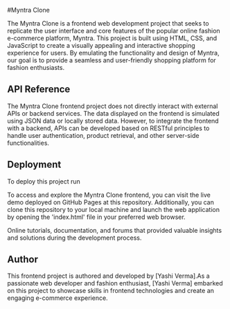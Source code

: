 #Myntra Clone

The Myntra Clone is a frontend web development project that seeks to replicate the user interface and core features of the popular online fashion e-commerce platform, Myntra. This project is built using HTML, CSS, and JavaScript to create a visually appealing and interactive shopping experience for users. By emulating the functionality and design of Myntra, our goal is to provide a seamless and user-friendly shopping platform for fashion enthusiasts.


## API Reference

The Myntra Clone frontend project does not directly interact with external APIs or backend services. The data displayed on the frontend is simulated using JSON data or locally stored data. However, to integrate the frontend with a backend, APIs can be developed based on RESTful principles to handle user authentication, product retrieval, and other server-side functionalities.
## Deployment

To deploy this project run

To access and explore the Myntra Clone frontend, you can visit the live demo deployed on GitHub Pages at this repository. Additionally, you can clone this repository to your local machine and launch the web application by opening the 'index.html' file in your preferred web browser.


Online tutorials, documentation, and forums that provided valuable insights and solutions during the development process.
## Author

This frontend project is authored and developed by [Yashi Verma].As a passionate web developer and fashion enthusiast, [Yashi Verma] embarked on this project to showcase skills in frontend technologies and create an engaging e-commerce experience.




